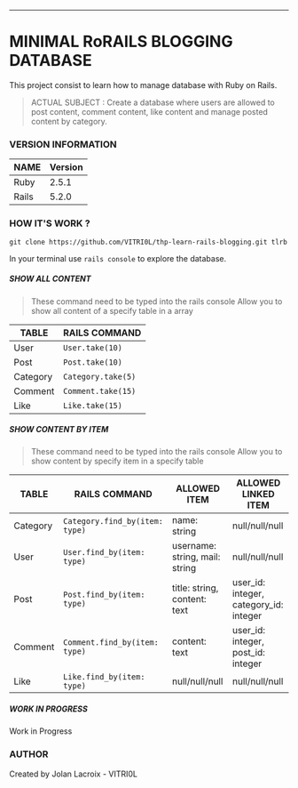 ***
# MINIMAL RoRAILS BLOGGING DATABASE

This project consist to learn how to manage database with Ruby on Rails.

> ACTUAL SUBJECT : Create a database where users are allowed to post content, comment content, like content and manage posted content by category.

### VERSION INFORMATION

NAME  | Version
----- | -------
Ruby  | 2.5.1
Rails | 5.2.0

### HOW IT'S WORK ?

`git clone https://github.com/VITRI0L/thp-learn-rails-blogging.git tlrb`

In your terminal use `rails console` to explore the database.

##### SHOW ALL CONTENT
> These command need to be typed into the rails console
> Allow you to show all content of a specify table in a array

TABLE    | RAILS COMMAND       
-------- | ------------------- 
User     | `User.take(10)`     
Post     | `Post.take(10)`     
Category | `Category.take(5)`  
Comment  | `Comment.take(15)`  
Like     | `Like.take(15)`     

##### SHOW CONTENT BY ITEM
> These command need to be typed into the rails console
> Allow you to show content by specify item in a specify table

TABLE    | RAILS COMMAND                  | ALLOWED ITEM                    | ALLOWED LINKED ITEM
-------- | ------------------------------ | ------------------------------- | -----------------------
Category | `Category.find_by(item: type)` | name: string                    | null/null/null
User     | `User.find_by(item: type)`     | username: string, mail: string  | null/null/null
Post     | `Post.find_by(item: type)`     | title: string, content: text    | user_id: integer, category_id: integer
Comment  | `Comment.find_by(item: type)`  | content: text                   | user_id: integer, post_id: integer
Like     | `Like.find_by(item: type)`     | null/null/null                  | null/null/null

##### WORK IN PROGRESS

Work in Progress

### AUTHOR
Created by Jolan Lacroix - VITRI0L
